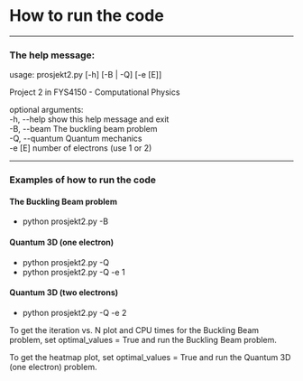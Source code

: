 # How to run the code
---------------------

### **The help message:**

usage: prosjekt2.py [-h] [-B | -Q] [-e [E]]

Project 2 in FYS4150 - Computational Physics

optional arguments:  
  -h, --help     show this help message and exit  
  -B, --beam     The buckling beam problem  
  -Q, --quantum  Quantum mechanics  
  -e [E]         number of electrons (use 1 or 2)  

--------------------------------------------------------------
### **Examples of how to run the code**

#### The Buckling Beam problem
* python prosjekt2.py -B          

#### Quantum 3D (one electron)
* python prosjekt2.py -Q
* python prosjekt2.py -Q -e 1

#### Quantum 3D (two electrons)
* python prosjekt2.py -Q -e 2


To get the iteration vs. N plot and CPU times 
for the Buckling Beam problem, set optimal_values = True
and run the Buckling Beam problem.

To get the heatmap plot, set optimal_values = True
and run the Quantum 3D (one electron) problem. 